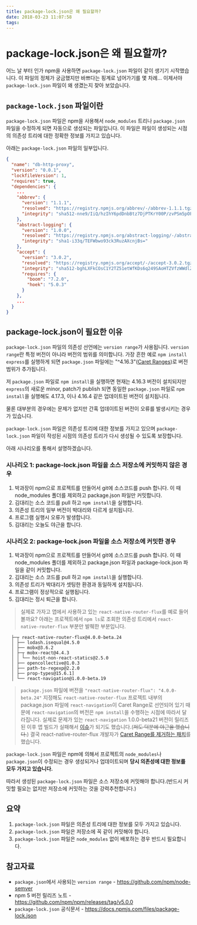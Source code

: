 ```yaml
---
title: package-lock.json은 왜 필요할까?
date: 2018-03-23 11:07:58
tags:
---
```


# package-lock.json은 왜 필요할까?

어느 날 부터 인가 npm을 사용하면 ``package-lock.json`` 파일이 같이 생기기 시작했습니다.
이 파일의 정체가 궁금했지만 바쁘다는 핑계로 넘어가기를 몇 차례... 이제서야 ``package-lock.json`` 파일이 왜 생겼는지 찾아 보았습니다.

## ``package-lock.json`` 파일이란

``package-lock.json`` 파일은 npm을 사용해서  ``node_modules`` 트리나 ``package.json`` 파일을 수정하게 되면 자동으로 생성되는 파일입니다.
이 파일은 파일이 생성되는 시점의 의존성 트리에 대한 정확한 정보를 가지고 있습니다.

아래는 ``package-lock.json`` 파일의 일부입니다.

```json
{
  "name": "db-http-proxy",
  "version": "0.0.1",
  "lockfileVersion": 1,
  "requires": true,
  "dependencies": {
    ...
    "abbrev": {
      "version": "1.1.1",
      "resolved": "https://registry.npmjs.org/abbrev/-/abbrev-1.1.1.tgz",
      "integrity": "sha512-nne9/IiQ/hzIhY6pdDnbBtz7DjPTKrY00P/zvPSm5pOFkl6xuGrGnXn/VtTNNfNtAfZ9/1RtehkszU9qcTii0Q=="
    },
    "abstract-logging": {
      "version": "1.0.0",
      "resolved": "https://registry.npmjs.org/abstract-logging/-/abstract-logging-1.0.0.tgz",
      "integrity": "sha1-i33q/TEFWbwo93ck3RuzAXcnjBs="
    },
    "accept": {
      "version": "3.0.2",
      "resolved": "https://registry.npmjs.org/accept/-/accept-3.0.2.tgz",
      "integrity": "sha512-bghLXFkCOsC1Y2TZ51etWfKDs6q249SAoHTZVfzWWdlZxoij+mgkj9AmUJWQpDY48TfnrTDIe43Xem4zdMe7mQ==",
      "requires": {
        "boom": "7.2.0",
        "hoek": "5.0.3"
      }
    },
    ...
  }
}
```

## package-lock.json이 필요한 이유

``package-lock.json`` 파일의 의존성 선언에는 ``version range``가 사용됩니다. ``version range``란 특정 버전이 아니라 버전의 범위를 의미합니다.
가장 흔한 예로 ``npm install express``를 실행하게 되면 ``package.json`` 파일에는 "^4.16.3"([Caret Ranges](https://github.com/npm/node-semver#caret-ranges-123-025-004))로 버전 범위가 추가됩니다.

저 ``package.json`` 파일로 ``npm install``을 실행하면 현재는 4.16.3 버전이 설치되지만 ``express``의 새로운 minor, patch가 publish 되면 동일한 ``package.json`` 파일로 ``npm install``을 실행해도 4.17.3, 이나 4.16.4 같은 업데이트된 버전이 설치됩니다.

물론 대부분의 경우에는 문제가 없지만 간혹 업데이트된 버전이 오류를 발생시키는 경우가 있습니다.

``package-lock.json`` 파일은 의존성 트리에 대한 정보를 가지고 있으며 ``package-lock.json`` 파일이 작성된 시점의 의존성 트리가 다시 생성될 수 있도록 보장합니다.

아래 시나리오를 통해서 설명하겠습니다.

### 시나리오 1: package-lock.json 파일을 소스 저장소에 커밋하지 않은 경우

1. 박과장이 npm으로 프로젝트를 만들어서 git에 소스코드를 push 합니다. 이 때 node_modules 폴더를 제외하고 package.json 파일만 커밋합니다.
2. 김대리는 소스 코드를 pull 하고 ``npm install``을 실행합니다.
3. 의존성 트리의 일부 버전이 박대리와 다르게 설치됩니다.
4. 프로그램 실행시 오류가 발생합니다.
5. 김대리는 오늘도 야근을 합니다.

### 시나리오 2: package-lock.json 파일을 소스 저장소에 커밋한 경우

1. 박과장이 npm으로 프로젝트를 만들어서 git에 소스코드를 push 합니다. 이 때 node_modules 폴더를 제외하고 package.json 파일과 package-lock.json 파일을 같이 커밋합니다.
2. 김대리는 소스 코드를 pull 하고 ``npm install``을 실행합니다.
3. 의존성 트리가 박대리가 셋팅한 환경과 동일하게 설치됩니다.
4. 프로그램이 정상적으로 실행됩니다.
5. 김대리는 정시 퇴근을 합니다.

> 실제로 가자고 앱에서 사용하고 있는 ``react-native-router-flux``를 예로 들어볼까요?
아래는 프로젝트에서 ``npm ls``로 조회한 의존성 트리에서 ``react-native-router-flux`` 부분만 발췌한 부분입니다.
```
  ├─┬ react-native-router-flux@4.0.0-beta.24
  │ ├── lodash.isequal@4.5.0
  │ ├── mobx@3.6.2
  │ ├─┬ mobx-react@4.4.3
  │ │ └── hoist-non-react-statics@2.5.0
  │ ├── opencollective@1.0.3
  │ ├── path-to-regexp@2.2.0
  │ ├── prop-types@15.6.1]
  │ └── react-navigation@1.0.0-beta.19
```
> ``package.json`` 파일에 버전을 ``"react-native-router-flux": "4.0.0-beta.24"`` 지정해도 ``react-native-router-flux`` 프로젝트 내부의 package.json 파일에 ``react-navigation``이 Caret Range로 선언되어 있기 때문에 ``react-navigation``의 버전은 ``npm install``을 수행하는 시점에 따라서 달라집니다.
실제로 문제가 있는 ``react-navigation`` 1.0.0-beta21 버전이 릴리즈 된 이후 앱 빌드가 실패해서 [이슈](https://github.com/aksonov/react-native-router-flux/issues/2865)가 되기도 했습니다.(~~저도 덕분에 야근을 했습니다.~~)
결국 react-native-router-flux 개발자가 [Caret Range를 제거하는 패치](https://github.com/aksonov/react-native-router-flux/commit/37c6553c168b9fb6947a5e533df9bd37793f1f68#diff-b9cfc7f2cdf78a7f4b91a753d10865a2)를 했습니다.


``package-lock.json`` 파일은 npm에 의해서 프로젝트의 ``node_modules``나 ``package.json``이 수정되는 경우 생성되거나 업데이트되며 **당시 의존성에 대한 정보를 모두 가지고 있습니다.**

따라서 생성된 ``package-lock.json`` 파일은 소스 저장소에 커밋해야 합니다.(반드시 커밋할 필요는 없지만 저장소에 커밋하는 것을 강력추천합니다.)

## 요약

1. ``package-lock.json`` 파일은 의존성 트리에 대한 정보를 모두 가지고 있습니다.
2. ``package-lock.json`` 파일은 저장소에 꼭 같이 커밋해야 합니다.
3. ``package-lock.json`` 파일은 ``node_modules`` 없이 배포하는 경우 반드시 필요합니다.

## 참고자료

- ``package.json``에서 사용되는 ``version range`` - https://github.com/npm/node-semver
- npm 5 버전 릴리즈 노트 - https://github.com/npm/npm/releases/tag/v5.0.0
- ``package-lock.json`` 공식문서 - https://docs.npmjs.com/files/package-lock.json



